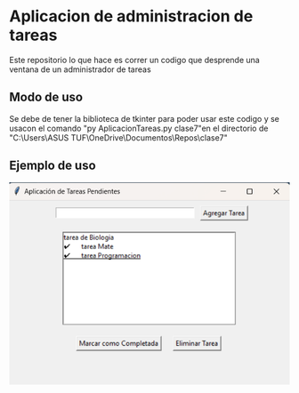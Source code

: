# Aplicacion de administracion de tareas

Este repositorio lo que hace es correr un codigo que desprende una ventana de un administrador de tareas 

## Modo de uso
Se debe de tener la biblioteca de tkinter para poder usar este codigo y se usacon el comando "py AplicacionTareas.py clase7"en el directorio de  "C:\Users\ASUS TUF\OneDrive\Documentos\Repos\clase7"

## Ejemplo de uso 
![alt text](<Captura de pantalla 2024-10-07 212647.png>)